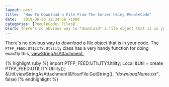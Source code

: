 ```yaml
---
layout: post
title:  "How To Download a File From The Server Using PeopleCode"
date:   2019-06-26 12:34:56 +1000
categories: [PeopleCode, Files]
blurb: There's no obvious way to *download* a file object that is in your code. A PeopleSoft Utility class has a very handy function for doing exactly this,  viewStringAsAttachment.
---
```


There's no obvious way to *download* a file object that is in your code. The ```PTFP_FEED:UTILITY:Utility``` class has a very handy function for doing exactly this,  [viewStringAsAttachment.](https://docs.oracle.com/cd/F13640_01/pt857pbr2/eng/pt/tpcr/langref_UtilityClassMethods-1b6639.html#u717f010e-484a-44f6-aaca-988e080ca02f)

{% highlight ruby %}
import PTFP_FEED:UTILITY:Utility;
Local &Util = create PTFP_FEED:UTILITY:Utility();
&Util.viewStringAsAttachment(&YourFile.GetString(), _"downloadName.txt"_, false)
[% endhighlight %}
<!--stackedit_data:
eyJoaXN0b3J5IjpbLTY5MDU3MjcyNSwtMTI2NjcxMjM5LC0xMj
Q4OTA1Nzg3XX0=
-->
